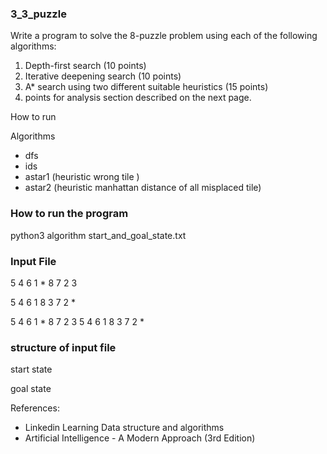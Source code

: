 ### 3_3_puzzle
Write a program to solve the 8-puzzle problem using each of the following algorithms:
1. Depth-first search (10 points)
2. Iterative deepening search (10 points)
3. A* search using two different suitable heuristics (15 points)
4. points for analysis section described on the next page.
   
   



How to run

Algorithms

- dfs
- ids
- astar1 (heuristic wrong tile  )
- astar2 (heuristic manhattan distance of all misplaced tile)

### How to run the program
python3 algorithm start_and_goal_state.txt

### Input File
5 4 6 1 * 8 7 2 3

5 4 6 1 8 3 7 2 *

5 4 6 1 * 8 7 2 3
5 4 6 1 8 3 7 2 *

### structure of input file
start state

goal state


References:
 - Linkedin Learning Data structure and algorithms
 - Artificial Intelligence - A Modern Approach (3rd Edition)